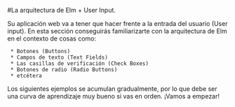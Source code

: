 #La arquitectura de Elm + User Input.

Su aplicación web va a tener que hacer frente a la entrada del usuario (User input). En esta sección conseguirás familiarizarte  con la arquitectura de Elm en el contexto de cosas como:

     * Botones (Buttons)
     * Campos de texto (Text Fields)
     * Las casillas de verificación (Check Boxes)
     * Botones de radio (Radio Buttons)
     * etcétera

Los siguientes ejemplos se acumulan gradualmente, por lo que debe ser una curva de aprendizaje muy bueno si vas en orden. ¡Vamos a empezar!



